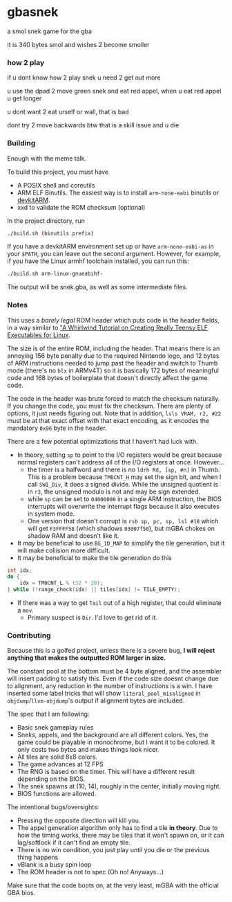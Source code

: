 # gbasnek

a smol snek game for the gba

it is 340 bytes smol and wishes 2 become smoller

### how 2 play

if u dont know how 2 play snek u need 2 get out more

u use the dpad 2 move green snek and eat red appel, when u eat red appel u get longer

u dont want 2 eat urself or wall, that is bad

dont try 2 move backwards btw that is a skill issue and u die

### Building

Enough with the meme talk.

To build this project, you must have
 - A POSIX shell and coreutils
 - ARM ELF Binutils. The easiest way is to install `arm-none-eabi` binutils or [devkitARM](https://devkitpro.org/wiki/Getting_Started).
 - xxd to validate the ROM checksum (optional)

In the project directory, run
```sh
./build.sh (binutils prefix)
```
If you have a devkitARM environment set up or have `arm-none-eabi-as` in your
`$PATH`, you can leave out the second argument. However, for example, if you have the
Linux armhf toolchain installed, you can run this:
```sh
./build.sh arm-linux-gnueabihf-
```

The output will be snek.gba, as well as some intermediate files.

### Notes

This uses a *barely legal* ROM header which puts code in the header fields, in a way similar
to ["A Whirlwind Tutorial on Creating Really Teensy ELF Executables for Linux](https://www.muppetlabs.com/~breadbox/software/tiny/teensy.html).

The size is of the entire ROM, including the header. That means there is an annoying 156 byte
penalty due to the required Nintendo logo, and 12 bytes of ARM instructions needed to jump past
the header and switch to Thumb mode (there's no `blx` in ARMv4T) so it is basically 172 bytes
of meaningful code and 168 bytes of boilerplate that doesn't directly affect the game code.

The code in the header was brute forced to match the checksum naturally. If you change the code,
you must fix the checksum. There are plenty of options, it just needs figuring out. Note that
in addition, `lsls VRAM, r2, #22` must be at that exact offset with that exact encoding, as it
encodes the mandatory `0x96` byte in the header.

There are a few potential optimizations that I haven't had luck with.
 - In theory, setting `sp` to point to the I/O registers would be great because normal registers
   can't address all of the I/O registers at once. However...
    - the timer is a halfword and there is no `ldrh Rd, [sp, #n]` in Thumb. This is a problem because
      `TM0CNT_H` may set the sign bit, and when I call `SWI_Div`, it does a signed divide. While the
      unsigned quotient is in `r3`, the unsigned modulo is not and may be sign extended.
    - while `sp` can be set to `04000000` in a single ARM instruction, the BIOS interrupts will
      overwrite the interrupt flags because it also executes in system mode.
    - One version that doesn't corrupt is `rsb sp, pc, sp, lsl #18` which will get `F3FFFF58` (which
      shadows `03007f58`), but mGBA chokes on shadow RAM and doesn't like it.
 - It *may* be beneficial to use `BG_1D_MAP` to simplify the tile generation, but it will make
   collision more difficult.
 - It may be beneficial to make the tile generation do this
 ```c
 int idx;
 do {
     idx = TM0CNT_L % (32 * 20);
 } while (!range_check(idx) || tiles[idx] != TILE_EMPTY);
 ```
 - If there was a way to get `Tail` out of a high register, that could eliminate a `mov`.
    - Primary suspect is `Dir`. I'd love to get rid of it.

### Contributing

Because this is a golfed project, unless there is a severe bug, **I will reject anything that**
**makes the outputted ROM larger in size.**

The constant pool at the bottom must be 4 byte aligned, and the assembler will insert padding to
satisfy this. Even if the code size doesnt change due to alignment, any reduction in the number
of instructions is a win. I have inserted some label tricks that will show `literal_pool_misaligned`
in `objdump`/`llvm-objdump`'s output if alignment bytes are included.

The spec that I am following:
 - Basic snek gameplay rules
 - Sneks, appels, and the background are all different colors. Yes, the game could be playable
   in monochrome, but I want it to be colored. It only costs two bytes and makes things look nicer.
 - All tiles are solid 8x8 colors.
 - The game advances at 12 FPS
 - The RNG is based on the timer. This will have a different result depending on the BIOS.
 - The snek spawns at (10, 14), roughly in the center, initially moving right.
 - BIOS functions are allowed.

The intentional bugs/oversights:
 - Pressing the opposite direction will kill you.
 - The appel generation algorithm only has to find a tile **in theory**. Due to how the timing
   works, there may be tiles that it won't spawn on, or it can lag/softlock if it can't find an
   empty tile.
 - There is no win condition, you just play until you die or the previous thing happens
 - vBlank is a busy spin loop
 - The ROM header is not to spec (Oh no! Anyways...)

Make sure that the code boots on, at the very least, mGBA with the official GBA bios.
